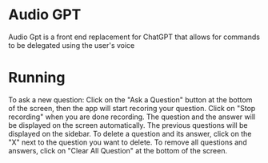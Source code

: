 # Audio GPT
Audio Gpt is a front end replacement for ChatGPT that allows for commands to be delegated using the user's voice

# Running
To ask a new question: Click on the "Ask a Question" button at the bottom of the screen, then the app will start recoring your question. Click on "Stop recording" when you are done recording. The question and the answer will be displayed on the screen automatically. The previous questions will be displayed on the sidebar. To delete a question and its answer, click on the "X" next to the question you want to delete. To remove all questions and answers, click on "Clear All Question" at the bottom of the screen.
